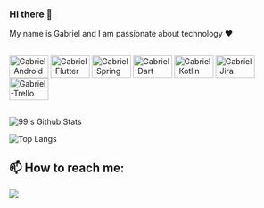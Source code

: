 ### Hi there 👋

My name is Gabriel and I am passionate about technology ❤️

<div style="display: inline_block"><br>
  <img align="center" alt="Gabriel-Android" height="40" width="70" src="https://img.shields.io/badge/Android-3DDC84?style=for-the-badge&logo=android&logoColor=white">
<img align="center" alt="Gabriel-Flutter"  height="40" width="70" src="https://img.shields.io/badge/Flutter-02569B?style=for-the-badge&logo=flutter&logoColor=white">
<img align="center" alt="Gabriel-Spring" height="40" width="70"src="https://img.shields.io/badge/Spring-6DB33F?style=for-the-badge&logo=spring&logoColor=white">
<img align="center" alt="Gabriel-Dart" height="40" width="70" src="https://img.shields.io/badge/Dart-0175C2?style=for-the-badge&logo=dart&logoColor=white">
<img align="center" alt="Gabriel-Kotlin"  height="40" width="70" src="https://img.shields.io/badge/Kotlin-0095D5?&style=for-the-badge&logo=kotlin&logoColor=white">
<img align="center" alt="Gabriel-Jira" height="40" width="70" src="https://img.shields.io/badge/Jira-0052CC?style=for-the-badge&logo=Jira&logoColor=white">
<img align="center" alt="Gabriel-Trello"  height="40" width="70" src="https://img.shields.io/badge/Trello-0052CC?style=for-the-badge&logo=trello&logoColor=white">
</div>

##

 ![99's Github Stats](https://github-readme-stats.vercel.app/api?username=gadearaujo&bg_color=30,00276D,008BFF&title_color=fff&text_color=fff)


![Top Langs](https://github-readme-stats.vercel.app/api/top-langs/?username=gadearaujo&layout=compact)


## 📫 How to reach me:
 <a href = "mailto:ga.dearaujo4@gmail.com"><img src="https://img.shields.io/badge/-Gmail-%23333?style=for-the-badge&logo=gmail&logoColor=white" target="_blank"></a>

<!--
**gadearaujo/gadearaujo** is a ✨ _special_ ✨ repository because its `README.md` (this file) appears on your GitHub profile.

Here are some ideas to get you started:

- 🔭 I’m currently working on ...
- 🌱 I’m currently learning ...
- 👯 I’m looking to collaborate on ...
- 🤔 I’m looking for help with ...
- 💬 Ask me about ...
- 📫 How to reach me: ...
- 😄 Pronouns: ...
- ⚡ Fun fact: ...
-->

